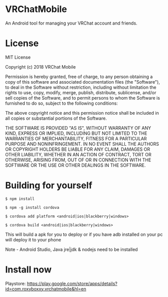 # VRChatMobile
An Android tool for managing your VRChat account and friends.

# License 

MIT License

Copyright (c) 2018 VRChat Mobile

Permission is hereby granted, free of charge, to any person obtaining a copy
of this software and associated documentation files (the "Software"), to deal
in the Software without restriction, including without limitation the rights
to use, copy, modify, merge, publish, distribute, sublicense, and/or sell
copies of the Software, and to permit persons to whom the Software is
furnished to do so, subject to the following conditions:

The above copyright notice and this permission notice shall be included in all
copies or substantial portions of the Software.

THE SOFTWARE IS PROVIDED "AS IS", WITHOUT WARRANTY OF ANY KIND, EXPRESS OR
IMPLIED, INCLUDING BUT NOT LIMITED TO THE WARRANTIES OF MERCHANTABILITY,
FITNESS FOR A PARTICULAR PURPOSE AND NONINFRINGEMENT. IN NO EVENT SHALL THE
AUTHORS OR COPYRIGHT HOLDERS BE LIABLE FOR ANY CLAIM, DAMAGES OR OTHER
LIABILITY, WHETHER IN AN ACTION OF CONTRACT, TORT OR OTHERWISE, ARISING FROM,
OUT OF OR IN CONNECTION WITH THE SOFTWARE OR THE USE OR OTHER DEALINGS IN THE
SOFTWARE.

# Building for yourself
`$ npm install `

`$ npm -g install cordova `

`$ cordova add platform <android|ios|blackberry|windows> `

`$ cordova build <android|ios|blackberry|windows> `

This will build a apk for you to deploy or if you have adb installed on your pc will deploy it to your phone

Note - Android Studio, Java jre|jdk & nodejs need to be installed

# Install now 

Playstore: https://play.google.com/store/apps/details?id=com.roxyboxxy.vrchatmobile&hl=en
